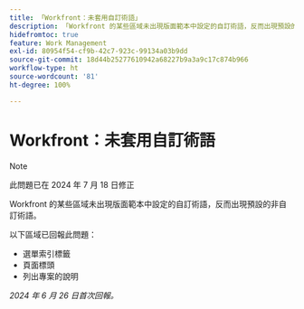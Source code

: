 ```yaml
---
title: 「Workfront：未套用自訂術語」
description: 「Workfront 的某些區域未出現版面範本中設定的自訂術語，反而出現預設的非自訂術語。」
hidefromtoc: true
feature: Work Management
exl-id: 80954f54-cf9b-42c7-923c-99134a03b9dd
source-git-commit: 18d44b25277610942a68227b9a3a9c17c874b966
workflow-type: ht
source-wordcount: '81'
ht-degree: 100%

---
```


# Workfront：未套用自訂術語

>[!NOTE]
>
>此問題已在 2024 年 7 月 18 日修正

Workfront 的某些區域未出現版面範本中設定的自訂術語，反而出現預設的非自訂術語。

以下區域已回報此問題：

* 選單索引標籤
* 頁面標頭
* 列出專案的說明

_2024 年 6 月 26 日首次回報。_
